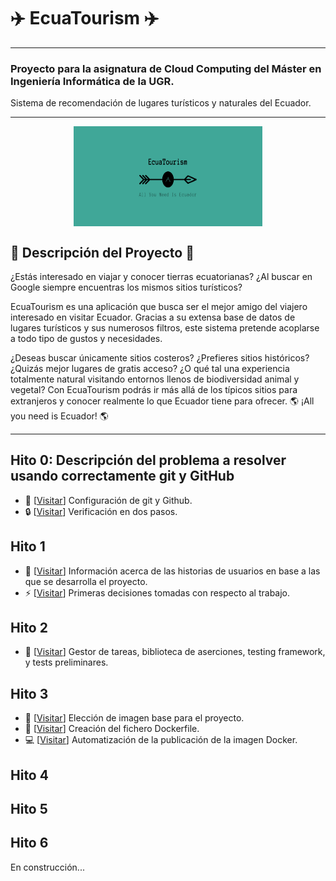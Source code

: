 # :airplane: EcuaTourism :airplane:

---
### Proyecto para la asignatura de Cloud Computing del Máster en Ingeniería Informática de la UGR.
Sistema de recomendación de lugares turísticos y naturales del Ecuador.
***

<p align='center'>
<img src="./docs/imgs/EcuaTourism_logo.png" alt="logo" height="160" width=60% align='center'/>
</p>

## :pencil: Descripción del Proyecto :pencil:

¿Estás interesado en viajar y conocer tierras ecuatorianas? ¿Al buscar en Google siempre encuentras los mismos sitios turísticos?

EcuaTourism es una aplicación que busca ser el mejor amigo del viajero interesado en visitar Ecuador. Gracias a su extensa base de datos de lugares turísticos y sus numerosos filtros, este sistema pretende acoplarse a todo tipo de gustos y necesidades.

¿Deseas buscar únicamente sitios costeros? ¿Prefieres sitios históricos? ¿Quizás mejor lugares de gratis acceso? ¿O qué tal una experiencia totalmente natural visitando entornos llenos de biodiversidad animal y vegetal? Con EcuaTourism podrás ir más allá de los típicos sitios para extranjeros y conocer realmente lo que Ecuador tiene para ofrecer. :earth_americas: ¡All you need is Ecuador! :earth_americas:

***

## Hito 0: Descripción del problema a resolver usando correctamente git y GitHub

* :hammer:  [[Visitar](https://github.com/Roark98/EcuaTourism/blob/main/docs/hito_0/repo_config.md)] Configuración de git y Github.
* :lock:  [[Visitar](https://github.com/Roark98/EcuaTourism/blob/main/docs/hito_0/two_step_verification.md)] Verificación en dos pasos.

## Hito 1

* :man: [[Visitar](https://github.com/Roark98/EcuaTourism/blob/main/docs/hito_1/historias_usuarios.md)] Información acerca de las historias de usuarios en base a las que se desarrolla el proyecto.
* :zap: [[Visitar](https://github.com/Roark98/EcuaTourism/blob/main/docs/hito_1/primeras_decisiones.md)] Primeras decisiones tomadas con respecto al trabajo.

## Hito 2

* :microscope: [[Visitar](https://github.com/Roark98/EcuaTourism/tree/main/docs/hito_2)] Gestor de tareas, biblioteca de aserciones, testing framework, y tests preliminares.

## Hito 3

* :whale: [[Visitar](https://github.com/Roark98/EcuaTourism/blob/main/docs/hito_3/docker-justification.md)] Elección de imagen base para el proyecto.
* :whale2: [[Visitar](https://github.com/Roark98/EcuaTourism/blob/main/docs/hito_3/dockerfile-creation.md)] Creación del fichero Dockerfile.
* :computer: [[Visitar](https://github.com/Roark98/EcuaTourism/blob/main/docs/hito_3/docker-auto.md)] Automatización de la publicación de la imagen Docker.

## Hito 4

## Hito 5

## Hito 6

En construcción...
